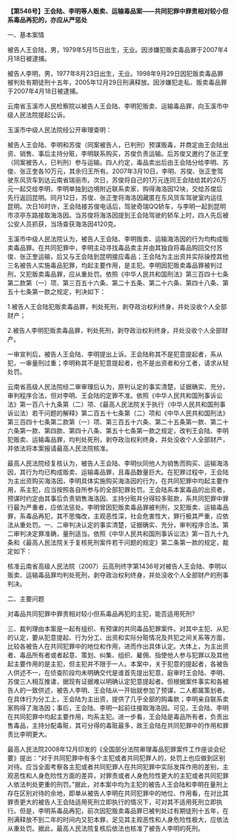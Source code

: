 **【第546号】王会陆、李明等人贩卖、运输毒品案——共同犯罪中罪责相对较小但系毒品再犯的，亦应从严惩处**

一、基本案情

被告人王会陆，男，1979年5月15日出生，无业。因涉嫌犯贩卖毒品罪于2007年4月18日被逮捕。

被告人李明，男，1977年8月23日出生，无业。1998年9月29日因犯贩卖毒品罪被判处有期徒刑十五年，2005年12月29日刑满释放。因涉嫌犯走私、贩卖毒品罪于2007年4月18日被逮捕。

云南省玉溪市人民检察院以被告人王会陆、李明犯贩卖、运输毒品罪，向玉溪市中级人民法院提起公诉。

玉溪市中级人民法院经公开审理查明：

被告人王会陆、李明和苏俊（同案被告人，已判刑）预谋贩毒，并商定由王会陆出资、销售、事后主持分赃，李明联系购买，苏俊负责运输。后苏俊又邀约了张正奎（同案被告人，已判刑）参与运输。四人约定，毒品卖出后由王会陆分给李明、苏俊、张正奎各10万元，其余归王所有。2007年3月10日，李明、苏俊、张正奎驾驶东风货车到达云南省瑞丽市。次日，苏俊将自己的1万元连同王会陆给其的26万元一起交给李明，李明单独到边境附近联系卖家，购得海洛因12块，交给苏俊后先行返回昆明。同月12日，苏俊、张正奎将海洛因藏匿在东风货车驾驶室内运往昆明。次日16时许，王会陆接苏俊电话后，驾驶奇瑞QQ轿车，与李明一起到昆明市凉亭东路接取海洛因。当苏俊将海洛因提到王会陆驾驶的轿车上时，四人先后被公安人员抓获，当场查获海洛因4120克。

玉溪市中级人民法院认为，被告人王会陆、李明贩卖、运输海洛因的行为均构成贩卖毒品罪。在共同犯罪中，李明主动寻找毒品卖主并由其独自将毒品购回交付苏俊、张正奎运输，后又与王会陆到昆明接应毒品；王会陆为主出资并实际操控其他三名被告人实施毒品犯罪，均起主要作用，是主犯。李明因犯贩卖毒品罪被判过刑，又犯贩卖毒品罪，应从重处罚。依照《中华人民共和国刑法》第三百四十七条第二款第（一）项、第三百五十六条、第二十五条、第二十六条、第四十八条、第五十七条第一款之规定，判决如下：

1.被告人王会陆犯贩卖毒品罪，判处死刑，剥夺政治权利终身，并处没收个人全部财产；

2.被告人李明犯贩卖毒品罪，判处死刑，剥夺政治权利终身，并处没收个人全部财产。

一审宣判后，被告人王会陆、李明提出上诉。王会陆称其不是犯意提起者，系从犯，一审量刑过重；李明称其不是犯意提起者，也不是出资者和分工者，请求从轻处罚。

云南省高级人民法院经二审审理后认为，原判认定的事实清楚，证据确实、充分，审判程序合法，但对李明、王会陆的定罪不准。依照《中华人民共和国刑事诉讼法》第一百八十九条第（二）项、《最高人民法院关于执行（中华人民共和国刑事诉讼法）若干问题的解释》第二百五十七条第（二）项和《中华人民共和国刑法》第三百四十七条第二款第（一）项、第三百五十六条、第二十五条第一款、第二十六条第一款、第四款、第四十八条、第五十七条第一款之规定，改判王会陆、李明犯贩卖、运输毒品罪，均判处死刑，剥夺政治权利终身，并处没收个人全部财产，并依法将本案报请最高人民法院核准。

最高人民法院经复核认为，被告人王会陆、李明伙同他人为销售而购买、运输海洛因，其行为均已构成贩卖、运输毒品罪，且毒品数量巨大。在犯罪过程中，王会陆为主出资购买海洛因，李明具体实施购买海洛因的行为，在共同犯罪中均起主要作用，系主犯，应当按照各自所参与的全部犯罪处罚。王会陆系本案毒品的出资者，预谋时约定由其事后负责销售海洛因、主持分赃并分得较多赃款，系共同犯罪中罪行最为严重者，应依法惩处。李明曾因犯贩卖毒品罪被判刑，又犯贩卖、运输毒品罪，系毒品再犯，其不思悔改，主观恶性深，社会危害性大，罪行极其严重，应依法从重处罚。一、二审判决认定的事实清楚，证据确实、充分，审判程序合法。第二审判决定罪准确，量刑适当。依照《中华人民共和国刑事诉讼法》第一百九十九条和《最高人民法院关于复核死刑案件若干问题的规定》第二条第一款的规定，裁定如下：

核准云南省高级人民法院（2007）云高刑终字第1436号对被告人王会陆、李明以贩卖、运输毒品罪均判处死刑，剥夺政治权利终身，并处没收个人全部财产的刑事判决。

二、主要问题

对毒品共同犯罪中罪责相对较小但系毒品再犯的主犯，能否适用死刑?

三、裁判理由本案是一起有组织、有预谋的共同毒品犯罪案件。对其中主犯、从犯的认定，要从犯意提起、行为分工、出资和实际分赃情况及共犯之间关系等方面，比较各被告人在共同犯罪中的地位和作用，进而作出具体认定。大体上，为主出资者、毒品所有者或者起意、策划、纠集、组织、雇佣、指使他人参与犯罪以及其他起主要作用的是主犯，但主犯并不限于一人。本案中，关于犯意的提起者，各被告人供述不一，在侦查阶段均未明确交代是谁首先提出犯意，庭审时王会陆、李明、苏俊三人相互推诿，据现有证据难以明确认定犯意提起者。但根据案件事实和各被告人的一致供述，被告人李明、王会陆从一开始就参加了预谋，二人都属策划者。在具体行为分工上，王会陆为主出资，提供了几乎全部的购毒款；李明亲自联系卖家购得了海洛因；事后，王会陆、李明一起前往接取海洛因。可见，王会陆、李明在共同犯罪中均起主要作用，均系主犯。进一步看，王会陆是毒品所有者，负责出售毒品，主持分配毒赃，其可分得的毒赃最多，故王会陆在共同犯罪中的作用和罪责比李明更大。

最高人民法院2008年12月印发的《全国部分法院审理毒品犯罪案件工作座谈会纪要》提出：“对于共同犯罪中有多个主犯或者共同犯罪人的，处罚上也应做到区别对待。应当全面考察各主犯或者共同犯罪人在共同犯罪中实际发挥作用的差别，主观恶性和人身危险性方面的差异，对罪责或者人身危险性更大的主犯或者共同犯罪人依法判处更重的刑罚。”据此，对本案中均为主犯的被告人王会陆和李明在量刑上存在区别对待的余地，即单从被告人李明在共同犯罪中的地位、作用看，在对比其罪责更大的被告人王会陆适用死刑立即执行的情况下，可对其不适用死刑立即执行。但是，李明系毒品再犯，前次因犯贩卖毒品罪已被判处过有期徒刑十五年，在刑满释放不到二年的时间内又犯本罪，足见其主观恶性和人身危险性极大，应依法从重处罚。据此，最高人民法院复核后依法也核准了被告人李明的死刑。